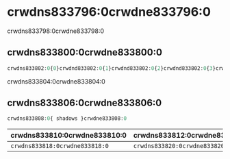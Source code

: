 # crwdns833796:0crwdne833796:0

<p class="description">crwdns833798:0crwdne833798:0</p>

## crwdns833800:0crwdne833800:0

```jsx
crwdns833802:0{0}crwdnd833802:0{1}crwdnd833802:0{2}crwdnd833802:0{3}crwdne833802:0
```

crwdns833804:0crwdne833804:0

## crwdns833806:0crwdne833806:0

```js
crwdns833808:0{ shadows }crwdne833808:0
```

| crwdns833810:0crwdne833810:0   | crwdns833812:0crwdne833812:0   | crwdns833814:0crwdne833814:0   | crwdns833816:0crwdne833816:0   |
|:------------------------------ |:------------------------------ |:------------------------------ |:------------------------------ |
| `crwdns833818:0crwdne833818:0` | `crwdns833820:0crwdne833820:0` | `crwdns833822:0crwdne833822:0` | `crwdns833824:0crwdne833824:0` |